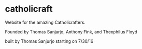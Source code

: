 # catholicraft

Website for the amazing Catholicrafters.

Founded by Thomas Sanjurjo, Anthony Fink, and Theophilus Floyd

built by Thomas Sanjurjo starting on 7/30/16

